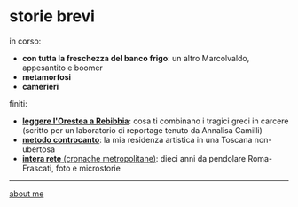 
 # storie brevi  

in corso:

- **con tutta la freschezza del banco frigo**: un altro Marcolvaldo, appesantito e boomer  
- **metamorfosi** 
- **camerieri**  

finiti:
- [**leggere l'Orestea a Rebibbia**](https://docs.google.com/document/d/1gUJ1HJ9AseuFecQ_CTNzu6HjrihQdxtAUjQ7g-ZI2vE/edit?usp=share_link): cosa ti combinano i tragici greci in carcere (scritto per un laboratorio di reportage tenuto da Annalisa Camilli)
- [**metodo controcanto**](https://cacioman.github.io/MetodoControcanto.html): la mia residenza artistica in una Toscana non-ubertosa  
- [**intera rete** (cronache metropolitane)](https://cacioman.github.io/interarete.html): dieci anni da pendolare Roma-Frascati, foto e microstorie  

---    
[about me](https://about.me/cacioman) 

